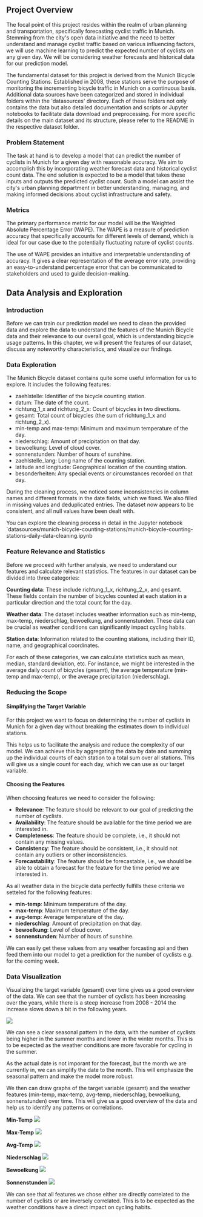 
## Project Overview

The focal point of this project resides within the realm of urban planning and transportation, specifically forecasting cyclist traffic in Munich. Stemming from the city's open data initiative and the need to better understand and manage cyclist traffic based on various influencing factors, we will use machine learning to predict the expected number of cyclists on any given day. We will be considering weather forecasts and historical data for our prediction model.

The fundamental dataset for this project is derived from the Munich Bicycle Counting Stations. Established in 2008, these stations serve the purpose of monitoring the incrementing bicycle traffic in Munich on a continuous basis. Additional data sources have been categorized and stored in individual folders within the 'datasources' directory. Each of these folders not only contains the data but also detailed documentation and scripts or Jupyter notebooks to facilitate data download and preprocessing. For more specific details on the main dataset and its structure, please refer to the README in the respective dataset folder.

### Problem Statement

The task at hand is to develop a model that can predict the number of cyclists in Munich for a given day with reasonable accuracy. We aim to accomplish this by incorporating weather forecast data and historical cyclist count data. The end solution is expected to be a model that takes these inputs and outputs the predicted cyclist count. Such a model can assist the city's urban planning department in better understanding, managing, and making informed decisions about cyclist infrastructure and safety.

### Metrics

The primary performance metric for our model will be the Weighted Absolute Percentage Error (WAPE). The WAPE is a measure of prediction accuracy that specifically accounts for different levels of demand, which is ideal for our case due to the potentially fluctuating nature of cyclist counts.

The use of WAPE provides an intuitive and interpretable understanding of accuracy. It gives a clear representation of the average error rate, providing an easy-to-understand percentage error that can be communicated to stakeholders and used to guide decision-making.


## Data Analysis and Exploration

### Introduction

Before we can train our prediction model we need to clean the provided data and explore the data to understand the features of the Munich Bicycle data and their relevance to our overall goal, which is understanding bicycle usage patterns. In this chapter, we will present the features of our dataset, discuss any noteworthy characteristics, and visualize our findings.

### Data Exploration

The Munich Bicycle dataset contains quite some useful information for us to explore. It includes the following features:

* zaehlstelle: Identifier of the bicycle counting station.
* datum: The date of the count.
* richtung_1_x and richtung_2_x: Count of bicycles in two directions.
* gesamt: Total count of bicycles (the sum of richtung_1_x and richtung_2_x).
* min-temp and max-temp: Minimum and maximum temperature of the day.
* niederschlag: Amount of precipitation on that day.
* bewoelkung: Level of cloud cover.
* sonnenstunden: Number of hours of sunshine.
* zaehlstelle_lang: Long name of the counting station.
* latitude and longitude: Geographical location of the counting station.
* besonderheiten: Any special events or circumstances recorded on that day.

During the cleaning process, we noticed some inconsistencies in column names and different formats in the date fields, which we fixed. We also filled in missing values and deduplicated entries. The dataset now appears to be consistent, and all null values have been dealt with.

You can explore the cleaning process in detail in the Jupyter notebook `datasources/munich-bicycle-counting-stations/munich-bicycle-counting-stations-daily-data-cleaning.ipynb

### Feature Relevance and Statistics

Before we proceed with further analysis, we need to understand our features and calculate relevant statistics. The features in our dataset can be divided into three categories:

**Counting data**: These include richtung_1_x, richtung_2_x, and gesamt. These fields contain the number of bicycles counted at each station in a particular direction and the total count for the day.

**Weather data**: The dataset includes weather information such as min-temp, max-temp, niederschlag, bewoelkung, and sonnenstunden. These data can be crucial as weather conditions can significantly impact cycling habits.

**Station data**: Information related to the counting stations, including their ID, name, and geographical coordinates.

For each of these categories, we can calculate statistics such as mean, median, standard deviation, etc. For instance, we might be interested in the average daily count of bicycles (gesamt), the average temperature (min-temp and max-temp), or the average precipitation (niederschlag).

### Reducing the Scope

#### Simplifying the Target Variable

For this project we want to focus on determining the number of cyclists in Munich for a given day without breaking the estimates down to individual stations.

This helps us to facilitate the analysis and reduce the complexity of our model. We can achieve this by aggregating the data by date and summing up the individual counts of each station to a total sum over all stations. This will give us a single count for each day, which we can use as our target variable.

#### Choosing the Features

When choosing features we need to consider the following:

* **Relevance**: The feature should be relevant to our goal of predicting the number of cyclists.
* **Availability**: The feature should be available for the time period we are interested in.
* **Completeness**: The feature should be complete, i.e., it should not contain any missing values.
* **Consistency**: The feature should be consistent, i.e., it should not contain any outliers or other inconsistencies.
* **Forecastability**: The feature should be forecastable, i.e., we should be able to obtain a forecast for the feature for the time period we are interested in.

As all weather data in the bicycle data perfectly fulfills these criteria we setteled for the following features:

* **min-temp**: Minimum temperature of the day.
* **max-temp**: Maximum temperature of the day.
* **avg-temp**: Average temperature of the day.
* **niederschlag**: Amount of precipitation on that day.
* **bewoelkung**: Level of cloud cover.
* **sonnenstunden**: Number of hours of sunshine.

We can easily get these values from any weather forcasting api and then feed them into our model to get a prediction for the number of cyclists e.g. for the coming week.

### Data Visualization

Visualizing the target variable (gesamt) over time gives us a good overview of the data. We can see that the number of cyclists has been increasing over the years, while there is a steep increase from 2008 - 2014 the increase slows down a bit in the following years.

![](graph01-gesamt.png)

We can see a clear seasonal pattern in the data, with the number of cyclists being higher in the summer months and lower in the winter months. This is to be expected as the weather conditions are more favorable for cycling in the summer.

As the actual date is not imporant for the forecast, but the month we are currently in, we can simplify the date to the month. This will emphasize the seasonal pattern and make the model more robust.

We then can draw graphs of the target variable (gesamt) and the weather features (min-temp, max-temp, avg-temp, niederschlag, bewoelkung, sonnenstunden) over time. This will give us a good overview of the data and help us to identify any patterns or correlations.

**Min-Temp**
![](graph02-min-temp.png)

**Max-Temp**
![](graph03-max-temp.png)

**Avg-Temp**
![](graph04-avg-temp.png)

**Niederschlag**
![](graph05-niederschlag.png)

**Bewoelkung**
![](graph06-bewoelkung.png)

**Sonnenstunden**
![](graph07-sonnenstunden.png)

We can see that all features we chose either are directly correlated to the number of cyclists or are inversely correlated. This is to be expected as the weather conditions have a direct impact on cycling habits.

